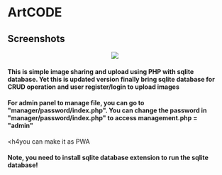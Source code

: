 <div style="margin-right: 10px; margin-left: 10px;">
<h1>ArtCODE</h1>

<h2>Screenshots</h2>
<center><img src="https://raw.githubusercontent.com/BurgerIsReal01/ArtCODE-with-SQLite-Database/main/example.png"></center>

<h4>This is simple image sharing and upload using PHP with sqlite database. Yet this is updated version finally bring sqlite database for CRUD operation and user register/login to upload images</h4>

<h4>For admin panel to manage file, you can go to "manager/password/index.php". You can change the password in "manager/password/index.php" to access management.php = "admin"</h4>

<h4you can make it as PWA</h4>

<h4 style="font-weight: bold;">Note, you need to install sqlite database extension to run the sqlite database!</h4>
</div>
